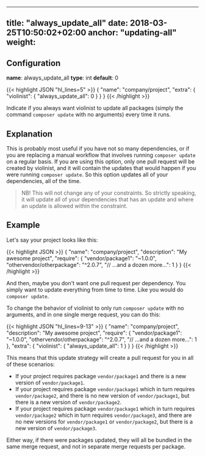
---
title: "always_update_all"
date: 2018-03-25T10:50:02+02:00
anchor: "updating-all"
weight: 
---

## Configuration

__name__: always_update_all
__type__: int
__default__: 0

{{< highlight JSON "hl_lines=5" >}}
{
  "name": "company/project",
  "extra": {
    "violinist": {
      "always_update_all": 0
    }
  }
}
{{< /highlight >}}

Indicate if you always want violinist to update all packages (simply the command `composer update` with no arguments) every time it runs. 

## Explanation

This is probably most useful if you have not so many dependencies, or if you are replacing a manual workflow that involves running `composer update` on a regular basis. If you are using this option, only one pull request will be created by violinist, and it will contain the updates that would happen if you were running `composer update`. So this option updates all of your dependencies, all of the time.

> NB! This will not change any of your constraints. So strictly speaking, it will update all of your dependencies that has an update and where an update is allowed within the constraint.

## Example

Let's say your project looks like this:

{{< highlight JSON >}}
{
  "name": "company/project",
  "description": "My awesome project",
  "require": {
    "vendor/package1": "~1.0.0",
    "othervendor/otherpackage": "^2.0.7",
    "// ...and a dozen more...": 1
  }
}
{{< /highlight >}}

And then, maybe you don't want one pull request per dependency. You simply want to update everything from time to time. Like you would do `composer update`.

To change the behavior of violinist to only run `composer update` with no arguments, and in one single merge request, you can do this:

{{< highlight JSON "hl_lines=9-13" >}}
{
  "name": "company/project",
  "description": "My awesome project",
  "require": {
    "vendor/package1": "~1.0.0",
    "othervendor/otherpackage": "^2.0.7",
    "// ...and a dozen more...": 1
  },
  "extra": {
    "violinist": {
      "always_update_all": 1
    }
  }
}
{{< /highlight >}}

This means that this update strategy will create a pull request for you in all of these scenarios:

- If your project requires package `vendor/package1` and there is a new version of `vendor/package1`.
- If your project requires package `vendor/package1` which in turn requires `vendor/package2`, and there is no new version of `vendor/package1`, but there is a new version of `vendor/package2`.
- If your project requires package `vendor/package1` which in turn requires `vendor/package2` which in turn requires `vendor/package3`, and there are no new versions for `vendor/package1` or `vendor/package2`, but there is a new version of `vendor/package3`.

Either way, if there were packages updated, they will all be bundled in the same merge request, and not in separate merge requests per package.
